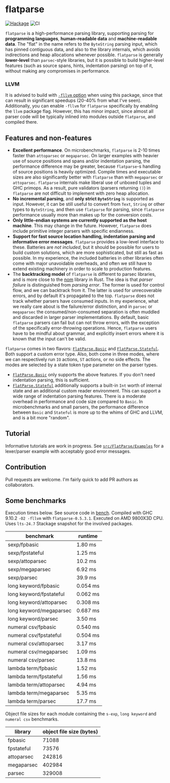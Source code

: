 # flatparse

[![Hackage](https://img.shields.io/hackage/v/flatparse.svg)](https://hackage.haskell.org/package/flatparse)
![CI](https://github.com/AndrasKovacs/flatparse/actions/workflows/haskell.yml/badge.svg)

`flatparse` is a high-performance parsing library, supporting parsing for __programming languages__, __human-readable data__ and __machine-readable data__. The "flat" in the name refers to the `ByteString` parsing input, which has pinned contiguous data, and also to the library internals, which avoids indirections and heap allocations whenever possible. `flatparse` is generally __lower-level__ than `parsec`-style libraries, but it is possible to build higher-level features (such as source spans, hints, indentation parsing) on top of it, without making any compromises in performance.

### LLVM

It is advised to build with [`-fllvm`
option](https://downloads.haskell.org/~ghc/latest/docs/html/users_guide/codegens.html#llvm-code-generator-fllvm)
when using this package, since that can result in significant speedups (20-40%
from what I've seen). Additionally, you can enable `-fllvm` for `flatparse`
specifically by enabling the `llvm` package flag. However, this has minor
impact, since almost all parser code will be typically inlined into modules
outside `flatparse`, and compiled there.

## Features and non-features

* __Excellent performance__. On microbenchmarks, `flatparse` is 2-10 times faster than `attoparsec` or `megaparsec`. On larger examples with heavier use of source positions and spans and/or indentation parsing, the performance difference may be greater, because `flatparse`-s handling of source positions is heavily optimized. Compile times and executable sizes are also significantly better with `flatparse` than with `megaparsec` or `attoparsec`. `flatparse` internals make liberal use of unboxed tuples and GHC primops. As a result, pure validators (parsers returning `()`) in `flatparse` are not difficult to implement with zero heap allocation.
* __No incremental parsing__, and __only strict `ByteString`__ is supported as input. However, it can be still useful to convert from `Text`, `String` or other types to `ByteString`, and then use `flatparse` for parsing, since `flatparse` performance usually more than makes up for the conversion costs.
* __Only little-endian systems are currently supported as the host machine__. This may change in the future. However, `flatparse` does include primitive integer parsers with specific endianness.
* __Support for fast source location handling, indentation parsing and informative error messages__. `flatparse` provides a low-level interface to these. Batteries are _not included_, but it should be possible for users to build custom solutions, which are more sophisticated, but still as fast as possible. In my experience, the included batteries in other libraries often come with major unavoidable overheads, and often we still have to extend existing machinery in order to scale to production features.
* The __backtracking model__ of `flatparse` is different to parsec libraries, and is more close to the [nom](https://github.com/Geal/nom) library in Rust. The idea is that _parser failure_ is distinguished from _parsing error_. The former is used for control flow, and we can backtrack from it. The latter is used for unrecoverable errors, and by default it's propagated to the top. `flatparse` does not track whether parsers have consumed inputs. In my experience, what we really care about is the failure/error distinction, and in `parsec` or `megaparsec` the consumed/non-consumed separation is often muddled and discarded in larger parser implementations. By default, basic `flatparse` parsers can fail but can not throw errors, with the exception of the specifically error-throwing operations. Hence, `flatparse` users have to be mindful about grammar, and explicitly insert errors where it is known that the input can't be valid.

`flatparse` comes in two flavors: [`FlatParse.Basic`][basic] and [`FlatParse.Stateful`][stateful]. Both support a custom error type. Also, both come in three modes, where we can respectively run `IO` actions, `ST` actions, or no side effects. The modes are selected by a state token type parameter on the parser types.

* [`FlatParse.Basic`][basic] only supports the above features. If you don't need
  indentation parsing, this is sufficient.
* [`FlatParse.Stateful`][stateful] additionally supports a built-in `Int` worth
  of internal state and an additional custom reader environment. This can
  support a wide range of indentation parsing features. There is a moderate
  overhead in performance and code size compared to `Basic`. In microbenchmarks
  and small parsers, the performance difference between `Basic` and `Stateful`
  is more up to the whims of GHC and LLVM, and is a bit more "random".

## Tutorial

Informative tutorials are work in progress. See [`src/FlatParse/Examples`](src/FlatParse/Examples)
for a lexer/parser example with acceptably good error messages.

## Contribution

Pull requests are welcome. I'm fairly quick to add PR authors as collaborators.

## Some benchmarks

Execution times below. See source code in [bench](bench). Compiled with GHC 9.10.2 `-O2 -fllvm` with
`flatparse-0.5.3.1`. Executed on AMD 9800X3D CPU. Uses `lts-24.7` Stackage snapshot for the involved
packages.

|      benchmark              |  runtime   |
|-----------------------------|-------------
|sexp/fpbasic | 1.80 ms|
|sexp/fpstateful | 1.25 ms|
|sexp/attoparsec | 10.2 ms|
|sexp/megaparsec | 6.92 ms|
|sexp/parsec | 39.9 ms|
|long keyword/fpbasic | 0.054 ms |
|long keyword/fpstateful | 0.062 ms |
|long keyword/attoparsec | 0.308 ms |
|long keyword/megaparsec | 0.687 ms |
|long keyword/parsec | 3.50 ms |
|numeral csv/fpbasic | 0.540 ms |
|numeral csv/fpstateful | 0.504 ms |
|numeral csv/attoparsec | 3.17 ms |
|numeral csv/megaparsec | 1.09 ms |
|numeral csv/parsec | 13.8 ms |
|lambda term/fpbasic | 1.52 ms|
|lambda term/fpstateful | 1.56 ms|
|lambda term/attoparsec | 4.94 ms|
|lambda term/megaparsec | 5.35 ms|
|lambda term/parsec | 17.7 ms|

Object file sizes for each module containing the `s-exp`, `long keyword` and `numeral csv` benchmarks.

| library    | object file size (bytes) |
| -------    | ------------------------ |
| fpbasic    |  71088                   |
| fpstateful |  73576                   |
| attoparsec |  242816                  |
| megaparsec |  402984                  |
| parsec     |  329008                  |

[basic]: https://hackage.haskell.org/package/flatparse/docs/FlatParse-Basic.html
[stateful]: https://hackage.haskell.org/package/flatparse/docs/FlatParse-Stateful.html
